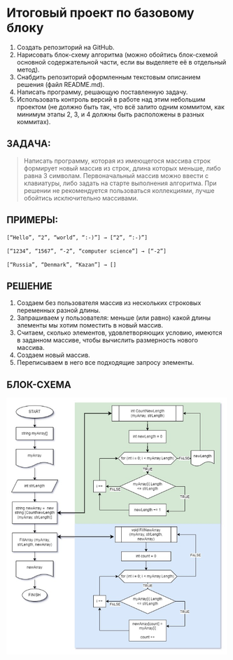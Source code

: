 # Итоговый проект по базовому блоку
1. Создать репозиторий на GitHub.
2. Нарисовать блок-схему алгоритма (можно обойтись блок-схемой основной содержательной части, если вы выделяете её в отдельный метод).
3. Снабдить репозиторий оформленным текстовым описанием решения (файл README.md).
4. Написать программу, решающую поставленную задачу.
5. Использовать контроль версий в работе над этим небольшим проектом (не должно быть так, что всё залито одним коммитом, как минимум этапы 2, 3, и 4 должны быть расположены в разных коммитах).

## **ЗАДАЧА**: 
>Написать программу, которая из имеющегося массива строк формирует новый массив из строк, длина которых меньше, либо равна 3 символам. Первоначальный массив можно ввести с клавиатуры, либо задать на старте выполнения алгоритма. При решении не рекомендуется пользоваться коллекциями, лучше обойтись исключительно массивами.

## **ПРИМЕРЫ:**
``[“Hello”, “2”, “world”, “:-)”] → [“2”, “:-)”]``

``[“1234”, “1567”, “-2”, “computer science”] → [“-2”]``

``[“Russia”, “Denmark”, “Kazan”] → []``

## **РЕШЕНИЕ**
1. Cоздаем без пользователя массив из нескольких строковых переменных разной длины.
2. Запрашиваем у пользователя: меньше (или равно) какой длины элементы мы хотим поместить в новый массив.
3. Считаем, сколько элементов, удовлетворяющих условию, имеются в заданном массиве, чтобы вычислить размерность нового массива.
4. Создаем новый массив.
5. Переписываем в него все подходящие запросу элементы.

## **БЛОК-СХЕМА**
![Изображение: Блок-схема решения](pic.jpg "Создание нового массива из элементов заданной длины")